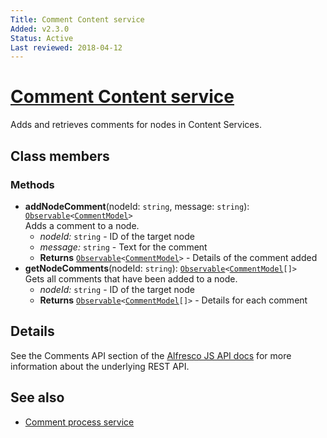 ```yaml
---
Title: Comment Content service
Added: v2.3.0
Status: Active
Last reviewed: 2018-04-12
---
```


# [Comment Content service](../../../lib/core/services/comment-content.service.ts "Defined in comment-content.service.ts")

Adds and retrieves comments for nodes in Content Services.

## Class members

### Methods

-   **addNodeComment**(nodeId: `string`, message: `string`): [`Observable`](http://reactivex.io/documentation/observable.html)`<`[`CommentModel`](../../lib/core/models/comment.model.ts)`>`<br/>
    Adds a comment to a node.
    -   _nodeId:_ `string`  - ID of the target node
    -   _message:_ `string`  - Text for the comment
    -   **Returns** [`Observable`](http://reactivex.io/documentation/observable.html)`<`[`CommentModel`](../../lib/core/models/comment.model.ts)`>` - Details of the comment added
-   **getNodeComments**(nodeId: `string`): [`Observable`](http://reactivex.io/documentation/observable.html)`<`[`CommentModel`](../../lib/core/models/comment.model.ts)`[]>`<br/>
    Gets all comments that have been added to a node.
    -   _nodeId:_ `string`  - ID of the target node
    -   **Returns** [`Observable`](http://reactivex.io/documentation/observable.html)`<`[`CommentModel`](../../lib/core/models/comment.model.ts)`[]>` - Details for each comment

## Details

See the Comments API section of the
[Alfresco JS API docs](https://github.com/Alfresco/alfresco-js-api/blob/master/src/alfresco-core-rest-api/docs/CommentsApi.md#addComment)
for more information about the underlying REST API.

## See also

-   [Comment process service](comment-process.service.md)
